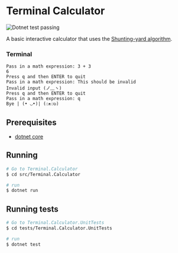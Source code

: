 # Terminal Calculator

<img alt="Dotnet test passing" src="https://github.com/pacna/Terminal.Calculator/workflows/Test%20CI/badge.svg" />

A basic interactive calculator that uses the [Shunting-yard algorithm](https://en.wikipedia.org/wiki/Shunting-yard_algorithm).

### Terminal

```
Pass in a math expression: 3 + 3
6
Press q and then ENTER to quit
Pass in a math expression: This should be invalid
Invalid input (ノ﹏ヽ)
Press q and then ENTER to quit
Pass in a math expression: q
Bye | (• ◡•)| (❍ᴥ❍ʋ)
```

## Prerequisites

- [dotnet core](https://dotnet.microsoft.com/download)

## Running

```bash
# Go to Terminal.Calculator
$ cd src/Terminal.Calculator

# run
$ dotnet run
```

## Running tests

```bash
# Go to Terminal.Calculator.UnitTests
$ cd tests/Terminal.Calculator.UnitTests

# run
$ dotnet test
```
